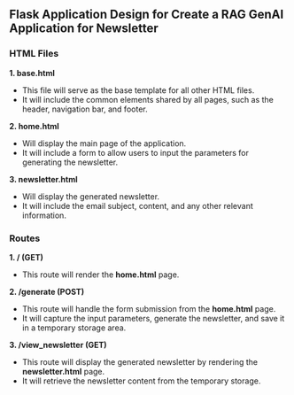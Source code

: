 ## Flask Application Design for Create a RAG GenAI Application for Newsletter

### HTML Files

**1. base.html**
- This file will serve as the base template for all other HTML files.
- It will include the common elements shared by all pages, such as the header, navigation bar, and footer.

**2. home.html**
- Will display the main page of the application.
- It will include a form to allow users to input the parameters for generating the newsletter.

**3. newsletter.html**
- Will display the generated newsletter.
- It will include the email subject, content, and any other relevant information.

### Routes

**1. / (GET)**
- This route will render the **home.html** page.

**2. /generate (POST)**
- This route will handle the form submission from the **home.html** page.
- It will capture the input parameters, generate the newsletter, and save it in a temporary storage area.

**3. /view_newsletter (GET)**
- This route will display the generated newsletter by rendering the **newsletter.html** page.
- It will retrieve the newsletter content from the temporary storage.